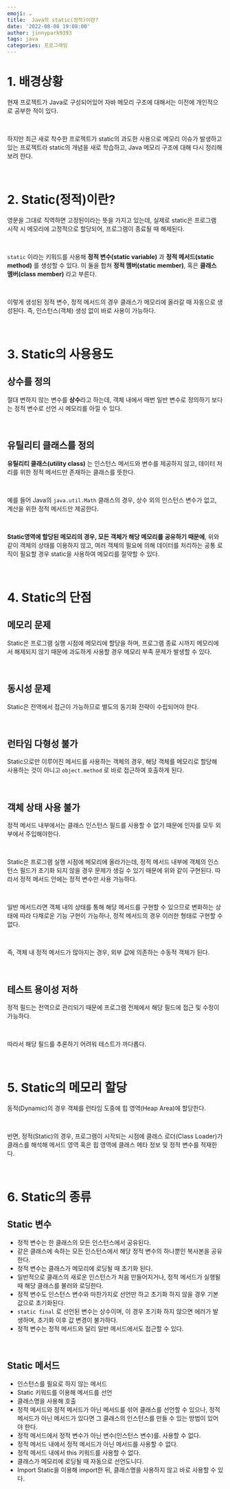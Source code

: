 ```yaml
---
emoji: ☕
title:  Java의 static(정적)이란?
date: '2022-08-08 19:08:00'
author: jinnypark9393
tags: java
categories: 프로그래밍
---
```


# 1. 배경상황

현재 프로젝트가 Java로 구성되어있어 자바 메모리 구조에 대해서는 이전에 개인적으로 공부한 적이 있다.

<br/>

하지만 최근 새로 착수한 프로젝트가 static의 과도한 사용으로 메모리 이슈가 발생하고 있는 프로젝트라 static의 개념을 새로 학습하고, Java 메모리 구조에 대해 다시 정리해보려 한다.

<br/>

# 2. Static(정적)이란?

영문을 그대로 직역하면 고정된이라는 뜻을 가지고 있는데, 실제로 static은 프로그램 시작 시 메모리에 고정적으로 할당되어, 프로그램이 종료될 때 해제된다. 

<br/>

`static` 이라는 키워드를 사용해 **정적 변수(static variable)** 과 **정적 메서드(static method)** 를 생성할 수 있다. 이 둘을 합쳐 **정적 멤버(static member)**, 혹은 **클래스 멤버(class member)** 라고 부른다.

<br/>

이렇게 생성된 정적 변수, 정적 메서드의 경우 클래스가 메모리에 올라갈 때 자동으로 생성된다. 즉, 인스턴스(객체) 생성 없이 바로 사용이 가능하다.

<br/>

# 3. Static의 사용용도

## 상수를 정의

절대 변하지 않는 변수를 **상수**라고 하는데, 객체 내에서 매번 일반 변수로 정의하기 보다는 정적 변수로 선언 시 메모리를 아낄 수 있다.

<br/>

## 유틸리티 클래스를 정의

**유틸리티 클래스(utility class)** 는 인스턴스 메서드와 변수를 제공하지 않고, 데이터 처리를 위한 정적 메서드만 존재하는 클래스를 뜻한다.

<br/>

예를 들어 Java의 `java.util.Math` 클래스의 경우, 상수 외의 인스턴스 변수가 없고, 계산을 위한 정적 메서드만 제공한다.

<br/>

**Static영역에 할당된 메모리의 경우, 모든 객체가 해당 메모리를 공유하기 때문에**, 위와 같이 객체의 상태를 이용하지 않고, 여러 객체의 필요에 의해 데이터를 처리하는 공통 로직이 필요할 경우 static을 사용하여 메모리를 절약할 수 있다.

<br/>

# 4. Static의 단점

## 메모리 문제

Static은 프로그램 실행 시점에 메모리에 할당을 하며, 프로그램 종료 시까지 메모리에서 해제되지 않기 때문에 과도하게 사용할 경우 메모리 부족 문제가 발생할 수 있다.

<br/>

## 동시성 문제

Static은 전역에서 접근이 가능하므로 별도의 동기화 전략이 수립되어야 한다.

<br/>

## 런타임 다형성 불가

Static으로만 이루어진 메서드를 사용하는 객체의 경우, 해당 객체를 메모리로 할당해 사용하는 것이 아니고 `object.method` 로 바로 접근하여 호출하게 된다.

<br/>

## 객체 상태 사용 불가

정적 메서드 내부에서는 클래스 인스턴스 필드를 사용할 수 없기 때문에 인자를 모두 외부에서 주입해야한다.

<br/>

Static은 프로그램 실행 시점에 메모리에 올라가는데, 정적 메서드 내부에 객체의 인스턴스 필드가 초기화 되지 않을 경우 문제가 생길 수 있기 때문에 위와 같이 구현된다. 따라서 정적 메서드 안에는 정적 변수만 사용 가능하다.

<br/>

일반 메서드라면 객체 내의 상태를 통해 해당 메서드를 구현할 수 있으므로 변화하는 상태에 따라 다채로운 기능 구현이 가능하나, 정적 메서드의 경우 이러한 형태로 구현할 수 없다.

<br/>

즉, 객체 내 정적 메서드가 많아지는 경우, 외부 값에 의존하는 수동적 객체가 된다.

<br/>

## 테스트 용이성 저하

정적 필드는 전역으로 관리되기 때문에 프로그램 전체에서 해당 필드에 접근 및 수정이 가능하다.

<br/>

따라서 해당 필드를 추론하기 어려워 테스트가 까다롭다.

<br/>

# 5. Static의 메모리 할당

동적(Dynamic)의 경우 객체를 런타임 도중에 힙 영역(Heap Area)에 할당한다.

<br/>

반면, 정적(Static)의 경우, 프로그램이 시작되는 시점에 클래스 로더(Class Loader)가 클래스를 해석해 메서드 영역 혹은 힙 영역에 클래스 메타 정보 및 정적 변수를 적재한다.

<br/>

# 6. Static의 종류

## Static 변수

- 정적 변수는 한 클래스의 모든 인스턴스에서 공유된다.
- 같은 클래스에 속하는 모든 인스턴스에서 해당 정적 변수의 하나뿐인 복사본을 공유한다.
- 정적 변수는 클래스가 메모리에 로딩될 때 초기화 된다.
- 일반적으로 클래스의 새로운 인스턴스가 처음 만들어지거나, 정적 메서드가 실행될 때 해당 클래스를 불러와 로딩한다.
- 정적 변수도 인스턴스 변수와 마찬가지로 선언만 하고 초기화 하지 않을 경우 기본 값으로 초기화된다.
- `static final` 로 선언된 변수는 상수이며, 이 경우 초기화 하지 않으면 에러가 발생하며, 초기화 이후 값 변경이 불가하다.
- 정적 변수는 정적 메서드와 달리 일반 메서드에서도 접근할 수 있다.

<br/>

## Static 메서드

- 인스턴스를 필요로 하지 않는 메서드
- Static 키워드를 이용해 메서드를 선언
- 클래스명을 사용해 호출
- 정적 메서드와 정적 메서드가 아닌 메서드를 섞어 클래스를 선언할 수 있으나, 정적 메서드가 아닌 메서드가 있다면 그 클래스의 인스턴스를 만들 수 있는 방법이 있어야 한다.
- 정적 메서드에서 정적 변수가 아닌 변수(인스턴스 변수)를. 사용할 수 없다.
- 정적 메서드 내에서 정적 메서드가 아닌 메서드를 사용할 수 없다.
- 정적 메서드 내에서 this 키워드를 사용할 수 없다.
- 클래스가 메모리에 로딩될 때 자동으로 선언도니다.
- Import Static을 이용해 import한 뒤, 클래스명을 사용하지 않고 바로 사용할 수 있다.

<br/>